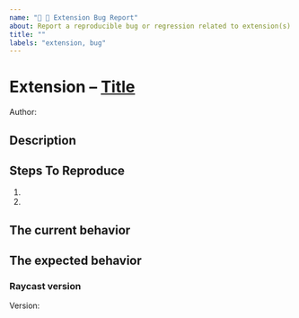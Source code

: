 ```yaml
---
name: "🧩 🐞 Extension Bug Report"
about: Report a reproducible bug or regression related to extension(s) published in the Store
title: ""
labels: "extension, bug"
---
```


<!--
  Please provide a proper link to the extension.
  Example: `# Extension – [API Icon List](https://github.com/raycast/extensions/tree/main/extensions/api-icon-list)`.
-->

# Extension – [Title](https://github.com/raycast/extensions/tree/main/extensions/*)

<!--
  Please mention the extension's author here.
  You can check an author's handle by looking at the very first commit with the extension.
  Example: `Author: @mattisssa`.
-->

Author:

<!--
  Please provide a clear and concise description of what the bug is. Include
  screenshots if needed. Please make sure you are using the latest version of the extension and Raycast.
-->

## Description

## Steps To Reproduce

1.
2.

<!--
  Your bug will get fixed much faster if the extension author can easily reproduce it. Issues without reproduction steps may be immediately closed as not actionable.
-->

## The current behavior

## The expected behavior

### Raycast version

Version:
